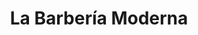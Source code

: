 ---
title: "La Barbería Moderna"
url: /sant-boi-de-llobregat/la-barberia-moderna/
shop: peluquería
---